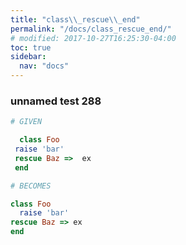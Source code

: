 ```yaml
---
title: "class\\_rescue\\_end"
permalink: "/docs/class_rescue_end/"
# modified: 2017-10-27T16:25:30-04:00
toc: true
sidebar:
  nav: "docs"
---
```

### unnamed test 288
```ruby
# GIVEN

  class Foo 
 raise 'bar' 
 rescue Baz =>  ex 
 end 

```
```ruby
# BECOMES

class Foo
  raise 'bar'
rescue Baz => ex
end
```
